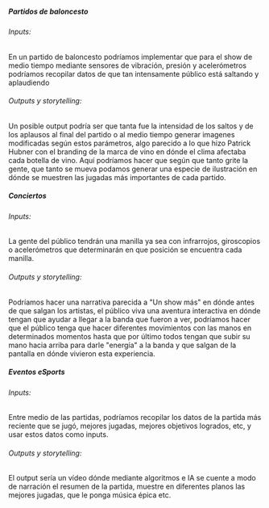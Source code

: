 ##### Partidos de baloncesto

###### Inputs:

En un partido de baloncesto podríamos implementar que para el show de medio tiempo mediante sensores de vibración, presión y acelerómetros podríamos recopilar datos de que tan intensamente público está saltando y aplaudiendo

###### Outputs y storytelling: 

Un posible output podría ser que tanta fue la intensidad de los saltos y de los aplausos al final del partido o al medio tiempo generar imagenes modificadas según estos parámetros, algo parecido a lo que hizo Patrick Hubner con el branding de la marca de vino en dónde el clima afectaba cada botella de vino. Aquí podríamos hacer que según que tanto grite la gente, que tanto se mueva podamos generar una especie de ilustración en dónde se muestren las jugadas más importantes de cada partido.


##### Conciertos

###### Inputs: 

La gente del público tendrán una manilla ya sea con infrarrojos, giroscopios o acelerómetros que determinarán en que posición se encuentra cada manilla.

###### Outputs y storytelling: 

Podríamos hacer una narrativa parecida a "Un show más" en dónde antes de que salgan los artistas, el público viva una aventura interactiva en dónde tengan que ayudar a llegar a la banda que fueron a ver, podríamos hacer que el público tenga que hacer diferentes movimientos con las manos en determinados momentos hasta que por último todos tengan que subir su mano hacia arriba para darle "energía" a la banda y que salgan de la pantalla en dónde vivieron esta experiencia.


##### Eventos eSports

###### Inputs: 

Entre medio de las partidas, podríamos recopilar los datos de la partida más reciente que se jugó, mejores jugadas, mejores objetivos logrados, etc, y usar estos datos como inputs.

###### Outputs y storytelling: 

El output sería un vídeo dónde mediante algoritmos e IA se cuente a modo de narración el resumen de la partida, muestre en diferentes planos las mejores jugadas, que le ponga música épica etc.





